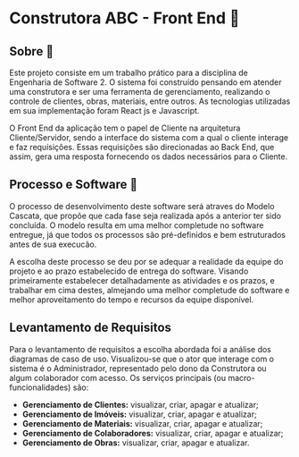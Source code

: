 # Construtora ABC - Front End 🚧


## Sobre 📝


Este projeto consiste em um trabalho prático para a disciplina de Engenharia de Software 2. O sistema foi construído pensando em atender uma construtora e ser uma ferramenta de gerenciamento, realizando o controle de clientes, obras, materiais, entre outros. As tecnologias utilizadas em sua implementação foram React js e Javascript.


O Front End da aplicação tem o papel de Cliente na arquitetura Cliente/Servidor, sendo a interface do sistema com a qual o cliente interage e faz requisições. Essas requisições são direcionadas ao Back End, que assim, gera uma resposta fornecendo os dados necessários para o Cliente.


## Processo e Software 🔨 
  O processo de desenvolvimento deste software será atraves do Modelo Cascata,  que propõe que cada fase seja realizada após a anterior ter sido concluída.  O modelo resulta em uma melhor completude no software entregue, já que todos os processos são pré-definidos e bem estruturados antes de sua execucão.
  
  A escolha deste processo se deu por se adequar a realidade da equipe do projeto e ao prazo estabelecido de entrega do software. Visando primeiramente estabelecer detalhadamente as atividades e os prazos, e trabalhar em cima destes, almejando uma melhor completude do software e melhor aproveitamento do tempo e recursos da equipe disponível.

## Levantamento de Requisitos 
  Para o levantamento de requisitos a escolha abordada foi a análise dos diagramas de caso de uso. Visualizou-se que o ator que interage com o sistema é o Administrador, representado pelo dono da Construtora ou algum colaborador com acesso.  Os serviços principais (ou macro-funcionalidades) são:  
  * **Gerenciamento de Clientes:** visualizar, criar, apagar e atualizar;
  * **Gerenciamento de Imóveis:** visualizar, criar, apagar e atualizar;
  * **Gerenciamento de Materiais:** visualizar, criar, apagar e atualizar;
  * **Gerenciamento de Colaboradores:** visualizar, criar, apagar e atualizar;
  * **Gerenciamento de Obras:** visualizar, criar, apagar e atualizar.
